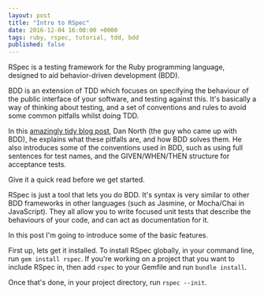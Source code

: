 ```yaml
---
layout: post
title: "Intro to RSpec"
date: 2016-12-04 16:00:00 +0000
tags: ruby, rspec, tutorial, tdd, bdd
published: false
---
```


RSpec is a testing framework for the Ruby programming language, designed to aid behavior-driven development (BDD). 

BDD is an extension of TDD which focuses on specifying the behaviour of the public interface of your software, and testing against this. It's basically a way of thinking about testing, and a set of conventions and rules to avoid some common pitfalls whilst doing TDD. 

In this [amazingly tidy blog post](https://dannorth.net/introducing-bdd/), Dan North (the guy who came up with BDD), he explains what these pitfalls are, and how BDD solves them. He also introduces some of the conventions used in BDD, such as using full sentences for test names, and the GIVEN/WHEN/THEN structure for acceptance tests.

Give it a quick read before we get started.

RSpec is just a tool that lets you do BDD. It's syntax is very similar to other BDD frameworks in other languages (such as Jasmine, or Mocha/Chai in JavaScript). They all allow you to write focused unit tests that describe the behaviours of your code, and can act as documentation for it.

In this post I'm going to introduce some of the basic features.

First up, lets get it installed. To install RSpec globally, in your command line, run `gem install rspec`. If you're working on a project that you want to include RSpec in, then add `rspec` to your Gemfile and run `bundle install`.

Once that's done, in your project directory, run `rspec --init`.